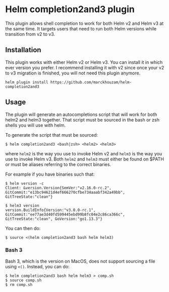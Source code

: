 # Helm completion2and3 plugin

This plugin allows shell completion to work for both Helm v2 and Helm v3
at the same time.  It targets users that need to run both Helm versions while transition from v2 to v3.

## Installation

This plugin works with either Helm v2 or Helm v3. You can install it in which ever version you prefer.
I recommend installing it with v2 since once your v2 to v3 migration is finished, you will not need this plugin anymore.

```
helm plugin install https://github.com/marckhouzam/helm-completion2and3
```

## Usage

The plugin will generate an autocompletions script that will work for
both helm2 and helm3 together.  That script must be sourced in the bash
or zsh shells you will use with helm.

To generate the script that must be sourced:
```
$ helm completion2and3 <bash|zsh> <helm2> <helm3>
```
where `helm2` is the way you use to invoke Helm v2
and `helm3` is the way you use to invoke Helm v3.
Both `helm2` and `helm3` must either be found on $PATH or must
be aliases referring to the correct binaries.

For example if you have binaries such that:
```
$ helm version -c
Client: &version.Version{SemVer:"v2.16.0-rc.2", GitCommit:"e13bc94621d4ef666270cfbe734aaabf342a49bb", GitTreeState:"clean"}

$ helm3 version
version.BuildInfo{Version:"v3.0.0-rc.1", GitCommit:"ee77ae3d40fd599445ebd99b8fc04e2c86ca366c", GitTreeState:"clean", GoVersion:"go1.13.3"}
```
You can then do:
```
$ source <(helm completion2and3 bash helm helm3)
```

### Bash 3

Bash 3, which is the version on MacOS, does not support sourcing a file using `<()`.
Instead, you can do:
```
$ helm completion2and3 bash helm helm3 > comp.sh
$ source comp.sh
$ rm comp.sh
```